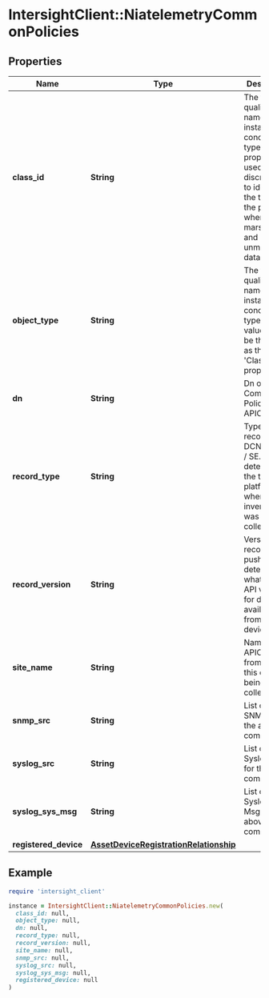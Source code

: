 # IntersightClient::NiatelemetryCommonPolicies

## Properties

| Name | Type | Description | Notes |
| ---- | ---- | ----------- | ----- |
| **class_id** | **String** | The fully-qualified name of the instantiated, concrete type. This property is used as a discriminator to identify the type of the payload when marshaling and unmarshaling data. | [default to &#39;niatelemetry.CommonPolicies&#39;] |
| **object_type** | **String** | The fully-qualified name of the instantiated, concrete type. The value should be the same as the &#39;ClassId&#39; property. | [default to &#39;niatelemetry.CommonPolicies&#39;] |
| **dn** | **String** | Dn of the Common Policy in APIC. | [optional] |
| **record_type** | **String** | Type of record DCNM / APIC / SE. This determines the type of platform where inventory was collected. | [optional] |
| **record_version** | **String** | Version of record being pushed. This determines what was the API version for data available from the device. | [optional] |
| **site_name** | **String** | Name of the APIC site from which this data is being collected. | [optional] |
| **snmp_src** | **String** | List of Dn of SNMP Src for the above common pol. | [optional] |
| **syslog_src** | **String** | List of Dn of Syslog Src for the above common pol. | [optional] |
| **syslog_sys_msg** | **String** | List of Dn of Syslog Sys Msg the above common pol. | [optional] |
| **registered_device** | [**AssetDeviceRegistrationRelationship**](AssetDeviceRegistrationRelationship.md) |  | [optional] |

## Example

```ruby
require 'intersight_client'

instance = IntersightClient::NiatelemetryCommonPolicies.new(
  class_id: null,
  object_type: null,
  dn: null,
  record_type: null,
  record_version: null,
  site_name: null,
  snmp_src: null,
  syslog_src: null,
  syslog_sys_msg: null,
  registered_device: null
)
```

